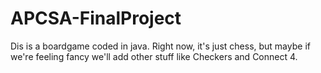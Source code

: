 # APCSA-FinalProject
 
Dis is a boardgame coded in java. Right now, it's just chess, but maybe if we're feeling fancy we'll add other stuff like Checkers and Connect 4.
